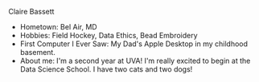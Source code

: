 Claire Bassett

- Hometown: Bel Air, MD
- Hobbies: Field Hockey, Data Ethics, Bead Embroidery
- First Computer I Ever Saw: My Dad's Apple Desktop in my childhood basement.
- About me: I'm a second year at UVA! I'm really excited to begin at the Data Science School. I have two cats and two dogs!
